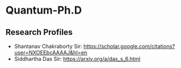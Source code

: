 # Quantum-Ph.D

## Research Profiles

- Shantanav Chakraborty Sir: https://scholar.google.com/citations?user=NXOEEbcAAAAJ&hl=en
- Siddhartha Das Sir: https://arxiv.org/a/das_s_6.html
